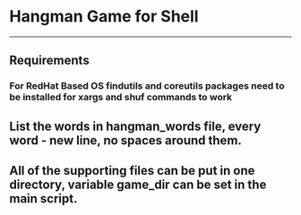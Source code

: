 # Hangman Game for Shell
***
## Requirements
### **For RedHat Based OS findutils and coreutils packages need to be installed for xargs and shuf commands to work**

## List the words in hangman_words file, every word - new line, no spaces around them.
## All of the supporting files can be put in one directory, variable **game_dir** can be set in the main script.